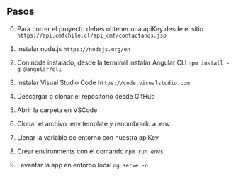 ## Pasos
0. Para correr el proyecto debes obtener una apiKey desde el sitio `https://api.cmfchile.cl/api_cmf/contactanos.jsp`

1. Instalar node.js `https://nodejs.org/en`

2. Con node instalado, desde la terminal instalar Angular CLI `npm install -g @angular/cli`

3. Instalar Visual Studio Code `https://code.visualstudio.com`

4. Descargar o clonar el repositorio desde GitHub

5. Abrir la carpeta en VSCode

6. Clonar el archivo .env.template y renombrarlo a .env

7. Llenar la variable de entorno con nuestra apiKey

8. Crear environments con el comando `npm run envs`

4. Levantar la app en entorno local `ng serve -o`



